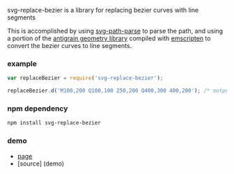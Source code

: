 svg-replace-bezier is a library for replacing bezier curves with line segments

This is accomplished by using [svg-path-parse](https://github.com/hughsk/svg-path-parser) to parse the path, and using a portion of the [antigrain geometry library](http://www.antigrain.com/) compiled with [emscripten](http://kripken.github.io/emscripten-site/) to convert the bezier curves to line segments.

### example
``` javascript
var replaceBezier = require('svg-replace-bezier');

replaceBezier.d('M100,200 Q100,100 250,200 Q400,300 400,200'); /* outputs 'M100,200 L100.146484375,....' */
```

### npm dependency
``` sh
npm install svg-replace-bezier
```

### demo
* [page](http://randyp.github.io/svg-replace-bezier/demo/index.html)
* [source] (demo)
